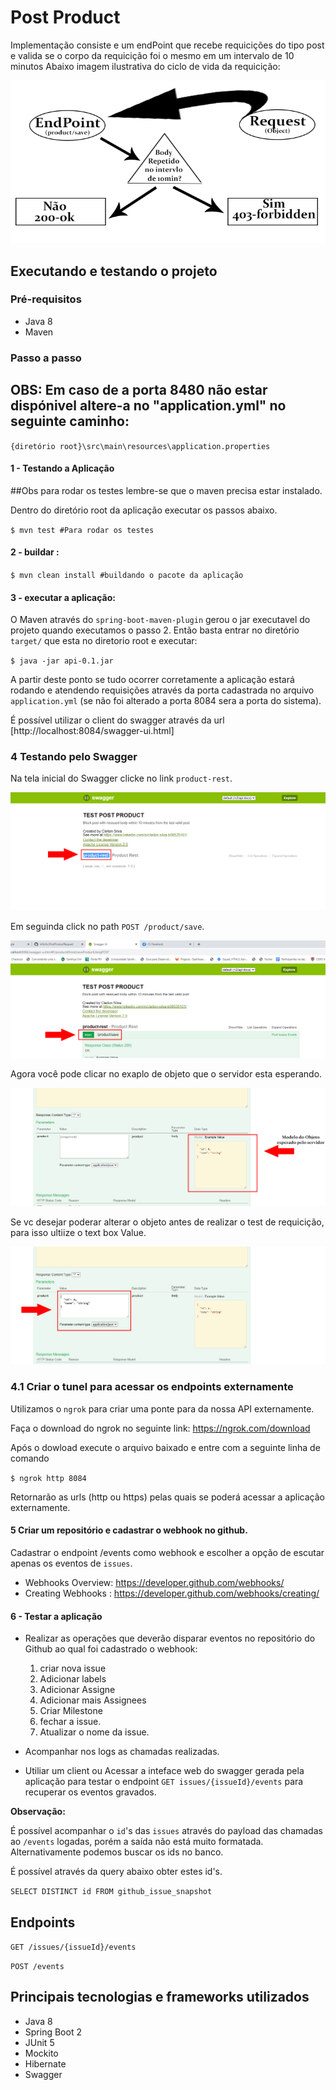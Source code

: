 # Post Product
Implementação consiste e um endPoint que recebe requicições do tipo post e valida se o corpo da requicição foi o mesmo em um intervalo de 10 minutos
Abaixo imagem ilustrativa do ciclo de vida da requicição:

![alt text](imgs/octo_events.png)

## Executando e testando o projeto

### Pré-requisitos
* Java 8
* Maven
### Passo a passo
## OBS: Em caso de a porta 8480 não estar dispónivel altere-a no "application.yml" no seguinte caminho:
`{diretório root}\src\main\resources\application.properties`

#### 1 - Testando a Aplicação
##Obs para rodar os testes lembre-se que o maven precisa estar instalado. 

Dentro do diretório root da aplicação executar os passos abaixo.

`$ mvn test #Para rodar os testes`

#### 2 -  buildar :
`$ mvn clean install #buildando o pacote da aplicação`

#### 3 - executar a aplicação:

O Maven através do `spring-boot-maven-plugin` gerou o jar executavel do projeto quando executamos o passo 2.
Então basta entrar no diretório `target/` que esta no diretorio root e executar:

`$ java -jar api-0.1.jar`

A partir deste ponto se tudo ocorrer corretamente a aplicação estará rodando 
e atendendo requisições através da porta cadastrada no arquivo `application.yml` (se não foi alterado a porta 8084 sera a porta do sistema).

É possível utilizar o client do swagger através da url [http://localhost:8084/swagger-ui.html]

### 4 Testando pelo Swagger

Na tela inicial do Swagger clicke no link `product-rest`.

![alt text](imgs/Swagger10.png)


Em seguinda click no path `POST /product/save`.

![alt text](imgs/Swagger2.png)

Agora você pode clicar no exaplo de objeto que o servidor esta esperando.

![alt text](imgs/Swagger3.png)

Se vc desejar poderar alterar o objeto antes de realizar o test de requicição, para isso ultiize o text box Value. 

![alt text](imgs/Swagger4.png)

### 4.1 Criar o tunel para acessar os endpoints externamente

Utilizamos o `ngrok` para criar uma ponte para da nossa API externamente.

Faça o download do ngrok no seguinte link: https://ngrok.com/download 

Após o dowload execute o arquivo baixado e entre com  a seguinte linha de comando 

`$ ngrok http 8084` 

Retornarão as urls (http ou https) pelas quais se poderá acessar a aplicação externamente.

#### 5 Criar um repositório e cadastrar o webhook no github.

Cadastrar o endpoint /events como webhook e escolher a opção de escutar 
apenas os eventos de `issues`.

* Webhooks Overview: https://developer.github.com/webhooks/ 
* Creating Webhooks : https://developer.github.com/webhooks/creating/

#### 6 - Testar a aplicação
* Realizar as operações que deverão disparar eventos no repositório do Github ao qual foi cadastrado o webhook:
    1) criar nova issue
    2) Adicionar labels
    3) Adicionar Assigne
    4) Adicionar mais Assignees
    5) Criar Milestone
    6) fechar a issue.
    7) Atualizar o nome da issue.
    
* Acompanhar nos logs as chamadas realizadas.

* Utiliar um client ou Acessar a inteface web do swagger gerada pela aplicação para testar o endpoint `GET issues/{issueId}/events` 
para recuperar os eventos gravados.

**Observação:**

É possível acompanhar o `id`'s das `issues` através do payload das chamadas ao `/events` logadas, porém
a saída não está muito formatada. Alternativamente podemos buscar
os ids no banco.

É possível através da query abaixo obter estes id's.

`SELECT DISTINCT id FROM github_issue_snapshot`


## Endpoints 


`GET /issues/{issueId}/events`

`POST /events`


## Principais tecnologias e frameworks utilizados

- Java 8
- Spring Boot 2
- JUnit 5
- Mockito
- Hibernate
- Swagger
